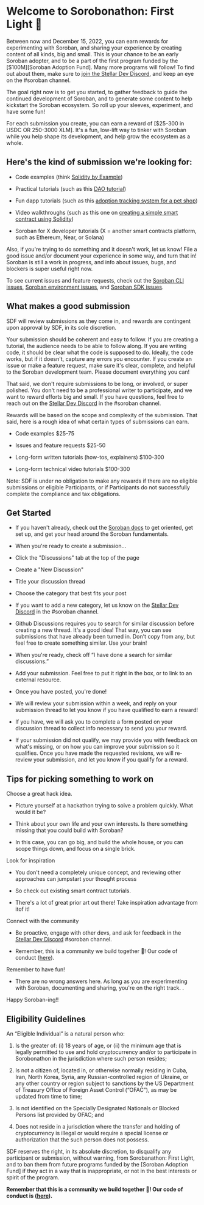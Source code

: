 
# Welcome to Sorobonathon: First Light 🔭 

  

Between now and December 15, 2022, you can earn rewards for experimenting with Soroban, and sharing your experience by creating content of all kinds, big and small. This is your chance to be an early Soroban adopter, and to be a part of the first program funded by the [$100M][Soroban Adoption Fund]. Many more programs will follow! To find out about them, make sure to [join the Stellar Dev Discord](https://discord.gg/sp8zfb4qH6), and keep an eye on the #soroban channel.

  

The goal right now is to get you started, to gather feedback to guide the continued development of Soroban, and to generate some content to help kickstart the Soroban ecosystem. So roll up your sleeves, experiment, and have some fun!

  

For each submission you create, you can earn a reward of [$25-300 in USDC OR 250-3000 XLM]. It's a fun, low-lift way to tinker with Soroban while you help shape its development, and help grow the ecosystem as a whole.

## Here's the kind of submission we're looking for:

-   Code examples (think [Solidity by Example](https://solidity-by-example.org/))
    
-   Practical tutorials (such as this [DAO tutorial](https://docs.near.org/develop/relevant-contracts/dao))
    
-   Fun dapp tutorials (such as this [adoption tracking system for a pet shop](https://trufflesuite.com/blog/learn-ethereum-the-fun-way-with-our-pet-shop-tutorial/))
    
-   Video walkthroughs (such as this one on [creating a simple smart contract using Solidity](https://www.youtube.com/watch?v=bNXJNeaYl8Q))
    
-   Soroban for X developer tutorials (X = another smart contracts platform, such as Ethereum, Near, or Solana)
    

  

Also, if you're trying to do something and it doesn't work, let us know! File a good issue and/or document your experience in some way, and turn that in! Soroban is still a work in progress, and info about issues, bugs, and blockers is super useful right now.

  

To see current issues and feature requests, check out the [Soroban CLI issues](https://github.com/stellar/soroban-cli/issues), [Soroban environment issues](https://github.com/stellar/rs-soroban-env/issues), and [Soroban SDK issues](https://github.com/stellar/rs-soroban-sdk/issues).

## What makes a good submission

SDF will review submissions as they come in, and rewards are contingent upon approval by SDF, in its sole discretion.

  

Your submission should be coherent and easy to follow. If you are creating a tutorial, the audience needs to be able to follow along. If you are writing code, it should be clear what the code is supposed to do. Ideally, the code works, but if it doesn't, capture any errors you encounter. If you create an issue or make a feature request, make sure it's clear, complete, and helpful to the Soroban development team. Please document everything you can!

  

That said, we don't require submissions to be long, or involved, or super polished. You don't need to be a professional writer to participate, and we want to reward efforts big and small. If you have questions, feel free to reach out on the [Stellar Dev Discord](https://discord.gg/sp8zfb4qH6) in the #soroban channel.

Rewards will be based on the scope and complexity of the submission. That said, here is a rough idea of what certain types of submissions can earn.

-   Code examples $25-75
    
-   Issues and feature requests $25-50
    
-   Long-form written tutorials (how-tos, explainers) $100-300
    
-   Long-form technical video tutorials $100-300
    

Note: SDF is under no obligation to make any rewards if there are no eligible submissions or eligible Participants, or if Participants do not successfully complete the compliance and tax obligations.

## Get Started

-   If you haven't already, check out the [Soroban docs](https://soroban.stellar.org/docs) to get oriented, get set up, and get your head around the Soroban fundamentals.
    
-   When you're ready to create a submission…
    
-   Click the "Discussions" tab at the top of the page
    
-   Create a "New Discussion"
    
-   Title your discussion thread
    
-   Choose the category that best fits your post
    

-   If you want to add a new category, let us know on the [Stellar Dev Discord](https://discord.gg/UxsRyqpyBn) in the #soroban channel.
    

-   Github Discussions requires you to search for similar discussion before creating a new thread. It's a good idea! That way, you can see submissions that have already been turned in. Don't copy from any, but feel free to create something similar. Use your brain!
    
-   When you're ready, check off “I have done a search for similar discussions.”
    
-   Add your submission. Feel free to put it right in the box, or to link to an external resource.
    
-   Once you have posted, you're done!
    
-   We will review your submission within a week, and reply on your submission thread to let you know if you have qualified to earn a reward!
    
-   If you have, we will ask you to complete a form posted on your discussion thread to collect info necessary to send you your reward.
    
-   If your submission did not qualify, we may provide you with feedback on what's missing, or on how you can improve your submission so it qualifies. Once you have made the requested revisions, we will re-review your submission, and let you know if you qualify for a reward.
    

## Tips for picking something to work on

Choose a great hack idea.

-   Picture yourself at a hackathon trying to solve a problem quickly. What would it be?
    
-   Think about your own life and your own interests. Is there something missing that you could build with Soroban?
    
-   In this case, you can go big, and build the whole house, or you can scope things down, and focus on a single brick.
    

Look for inspiration

-   You don't need a completely unique concept, and reviewing other approaches can jumpstart your thought process
    
-   So check out existing smart contract tutorials.
    
-   There's a lot of great prior art out there! Take inspiration advantage from itof it!
    

Connect with the community

-   Be proactive, engage with other devs, and ask for feedback in the [Stellar Dev Discord](https://discord.gg/UxsRyqpyBn) #soroban channel.
    
-   Remember, this is a community we build together 💪! Our code of conduct ([here](https://www.stellar.org/community/code-of-conduct/)).
    

Remember to have fun!

-   There are no wrong answers here. As long as you are experimenting with Soroban, documenting and sharing, you're on the right track. .
    

Happy Soroban-ing!!

## Eligibility Guidelines

An “Eligible Individual” is a natural person who:

1.  Is the greater of: (i) 18 years of age, or (ii) the minimum age that is legally permitted to use and hold cryptocurrency and/or to participate in Sorobonathon in the jurisdiction where such person resides;
    
2.  Is not a citizen of, located in, or otherwise normally residing in Cuba, Iran, North Korea, Syria, any Russian-controlled region of Ukraine, or any other country or region subject to sanctions by the US Department of Treasury Office of Foreign Asset Control (“OFAC”), as may be updated from time to time;
    
3.  Is not identified on the Specially Designated Nationals or Blocked Persons list provided by OFAC; and
    
4.  Does not reside in a jurisdiction where the transfer and holding of cryptocurrency is illegal or would require a special license or authorization that the such person does not possess.
    

SDF reserves the right, in its absolute discretion, to disqualify any participant or submission, without warning, from Sorobanathon: First Light, and to ban them from future programs funded by the [Soroban Adoption Fund] if they act in a way that is inappropriate, or not in the best interests or spirit of the program.

**Remember that this is a community we build together 💪! Our code of conduct is ([here](https://www.stellar.org/community/code-of-conduct/)).**
